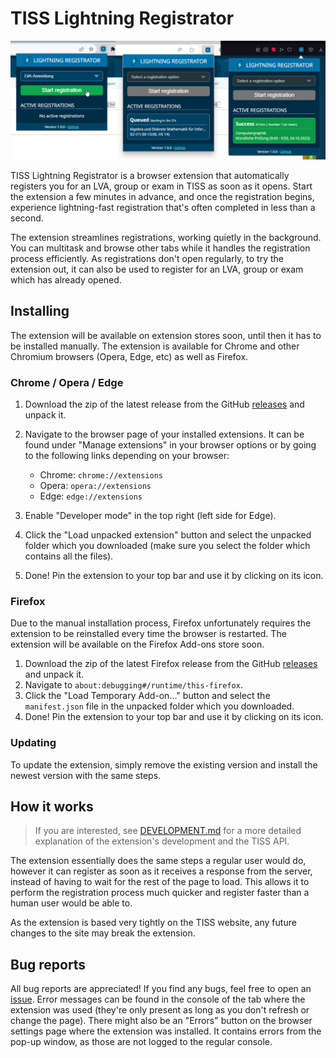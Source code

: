 # TISS Lightning Registrator

![Screenshot of the extension being shown in two different browsers](images/Screenshots.png)

TISS Lightning Registrator is a browser extension that automatically registers you for an LVA, group or exam in TISS as soon as it opens. Start the extension a few minutes in advance, and once the registration begins, experience lightning-fast registration that's often completed in less than a second.

The extension streamlines registrations, working quietly in the background. You can multitask and browse other tabs while it handles the registration process efficiently. As registrations don't open regularly, to try the extension out, it can also be used to register for an LVA, group or exam which has already opened.

## Installing

The extension will be available on extension stores soon, until then it has to be installed manually. The extension is available for Chrome and other Chromium browsers (Opera, Edge, etc) as well as Firefox.

### Chrome / Opera / Edge

1. Download the zip of the latest release from the GitHub [releases](https://github.com/The-breakbar/TISS-Lightning-Registrator/releases) and unpack it.
2. Navigate to the browser page of your installed extensions. It can be found under "Manage extensions" in your browser options or by going to the following links depending on your browser:

   - Chrome: `chrome://extensions`
   - Opera: `opera://extensions`
   - Edge: `edge://extensions`

3. Enable "Developer mode" in the top right (left side for Edge).
4. Click the "Load unpacked extension" button and select the unpacked folder which you downloaded (make sure you select the folder which contains all the files).
5. Done! Pin the extension to your top bar and use it by clicking on its icon.

### Firefox

Due to the manual installation process, Firefox unfortunately requires the extension to be reinstalled every time the browser is restarted. The extension will be available on the Firefox Add-ons store soon.

1. Download the zip of the latest Firefox release from the GitHub [releases](https://github.com/The-breakbar/TISS-Lightning-Registrator/releases) and unpack it.
2. Navigate to `about:debugging#/runtime/this-firefox`.
3. Click the "Load Temporary Add-on..." button and select the `manifest.json` file in the unpacked folder which you downloaded.
4. Done! Pin the extension to your top bar and use it by clicking on its icon.

### Updating

To update the extension, simply remove the existing version and install the newest version with the same steps.

## How it works

> If you are interested, see [DEVELOPMENT.md](DEVELOPMENT.md) for a more detailed explanation of the extension's development and the TISS API.

The extension essentially does the same steps a regular user would do, however it can register as soon as it receives a response from the server, instead of having to wait for the rest of the page to load. This allows it to perform the registration process much quicker and register faster than a human user would be able to.

As the extension is based very tightly on the TISS website, any future changes to the site may break the extension.

## Bug reports

All bug reports are appreciated! If you find any bugs, feel free to open an [issue](https://github.com/The-breakbar/TISS-Lightning-Registrator/issues). Error messages can be found in the console of the tab where the extension was used (they're only present as long as you don't refresh or change the page). There might also be an "Errors" button on the browser settings page where the extension was installed. It contains errors from the pop-up window, as those are not logged to the regular console.
